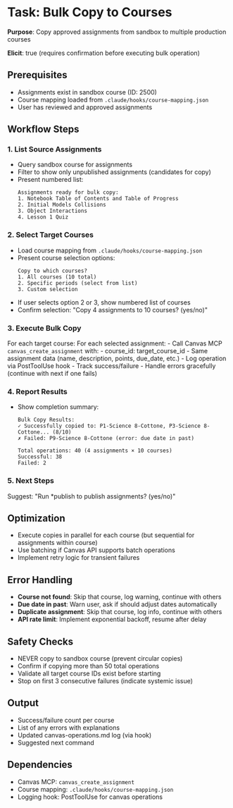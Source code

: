 # Task: Bulk Copy to Courses

**Purpose**: Copy approved assignments from sandbox to multiple production courses

**Elicit**: true (requires confirmation before executing bulk operation)

## Prerequisites
- Assignments exist in sandbox course (ID: 2500)
- Course mapping loaded from `.claude/hooks/course-mapping.json`
- User has reviewed and approved assignments

## Workflow Steps

### 1. List Source Assignments
- Query sandbox course for assignments
- Filter to show only unpublished assignments (candidates for copy)
- Present numbered list:
  ```
  Assignments ready for bulk copy:
  1. Notebook Table of Contents and Table of Progress
  2. Initial Models Collisions
  3. Object Interactions
  4. Lesson 1 Quiz
  ```

### 2. Select Target Courses
- Load course mapping from `.claude/hooks/course-mapping.json`
- Present course selection options:
  ```
  Copy to which courses?
  1. All courses (10 total)
  2. Specific periods (select from list)
  3. Custom selection
  ```
- If user selects option 2 or 3, show numbered list of courses
- Confirm selection: "Copy 4 assignments to 10 courses? (yes/no)"

### 3. Execute Bulk Copy
For each target course:
  For each selected assignment:
    - Call Canvas MCP `canvas_create_assignment` with:
      - course_id: target_course_id
      - Same assignment data (name, description, points, due_date, etc.)
    - Log operation via PostToolUse hook
    - Track success/failure
    - Handle errors gracefully (continue with next if one fails)

### 4. Report Results
- Show completion summary:
  ```
  Bulk Copy Results:
  ✓ Successfully copied to: P1-Science 8-Cottone, P3-Science 8-Cottone... (8/10)
  ✗ Failed: P9-Science 8-Cottone (error: due date in past)

  Total operations: 40 (4 assignments × 10 courses)
  Successful: 38
  Failed: 2
  ```

### 5. Next Steps
Suggest: "Run *publish to publish assignments? (yes/no)"

## Optimization
- Execute copies in parallel for each course (but sequential for assignments within course)
- Use batching if Canvas API supports batch operations
- Implement retry logic for transient failures

## Error Handling
- **Course not found**: Skip that course, log warning, continue with others
- **Due date in past**: Warn user, ask if should adjust dates automatically
- **Duplicate assignment**: Skip that course, log info, continue with others
- **API rate limit**: Implement exponential backoff, resume after delay

## Safety Checks
- NEVER copy to sandbox course (prevent circular copies)
- Confirm if copying more than 50 total operations
- Validate all target course IDs exist before starting
- Stop on first 3 consecutive failures (indicate systemic issue)

## Output
- Success/failure count per course
- List of any errors with explanations
- Updated canvas-operations.md log (via hook)
- Suggested next command

## Dependencies
- Canvas MCP: `canvas_create_assignment`
- Course mapping: `.claude/hooks/course-mapping.json`
- Logging hook: PostToolUse for canvas operations
